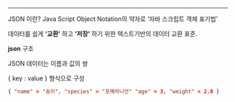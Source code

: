 ___
JSON 이란? Java Script Object Notation의 약자로 ‘자바 스크립트 객체 표기법’

데이터를 쉽게 **‘교환’** 하고 **‘저장’** 하기 위한 텍스트기반의 데이터 교환 표준.

**json** 구조

JSON 데이터는 이름과 값의 쌍

{ key : value } 형식으로 구성

```json
{ "name" = "솜이", "species" = "포메라니안" "age" = 3, "weight" = 2.8 }
```